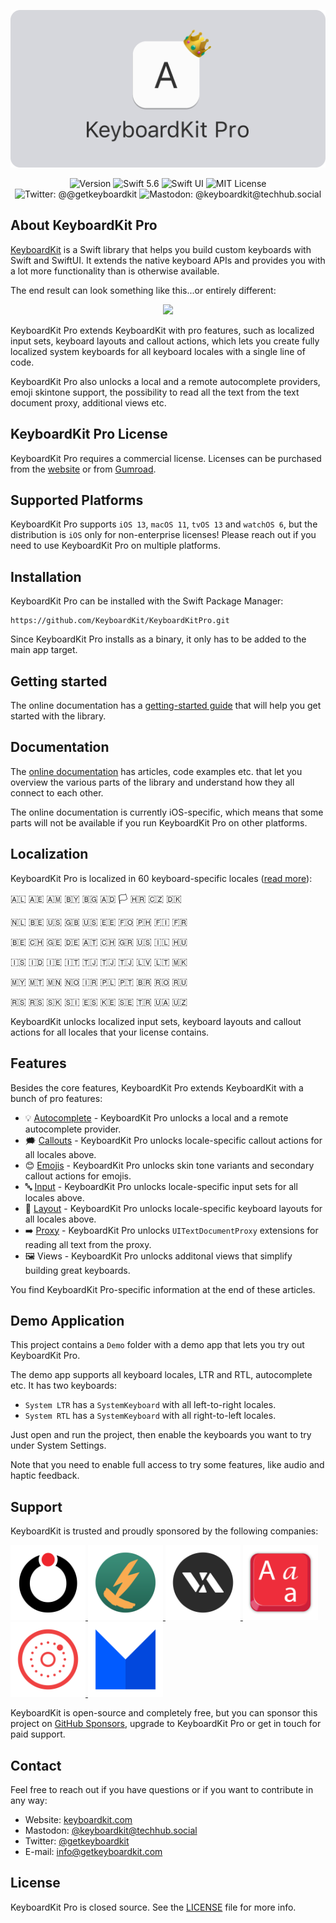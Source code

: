 <p align="center">
    <img src ="Resources/Logo_GitHub.png" alt="KeyboardKit Logo" title="KeyboardKit" width=600 />
</p>

<p align="center">
    <img src="https://img.shields.io/github/v/release/KeyboardKit/KeyboardKit?color=%2300550&sort=semver" alt="Version" />
    <img src="https://img.shields.io/badge/swift-5.6-orange.svg" alt="Swift 5.6" />
    <img src="https://img.shields.io/badge/platform-SwiftUI-blue.svg" alt="Swift UI" title="Swift UI" />
    <img src="https://img.shields.io/github/license/danielsaidi/DeckKit" alt="MIT License" />
    <img src="https://img.shields.io/twitter/url?label=Twitter&style=social&url=https%3A%2F%2Ftwitter.com%2Fgetkeyboardkit" alt="Twitter: @@getkeyboardkit" title="Twitter: @getkeyboardkit" />
    <img src="https://img.shields.io/mastodon/follow/109340839247880048?domain=https%3A%2F%2Ftechhub.social&style=social" alt="Mastodon: @keyboardkit@techhub.social" title="Mastodon: @danielsaidi@mastodon.social" />
</p>



## About KeyboardKit Pro

[KeyboardKit][KeyboardKit] is a Swift library that helps you build custom keyboards with Swift and SwiftUI. It extends the native keyboard APIs and provides you with a lot more functionality than is otherwise available.

The end result can look something like this...or entirely different:

<p align="center">
    <img src ="https://github.com/KeyboardKit/KeyboardKit/blob/master/Resources/Demo.gif?raw=true" width="300" />
</p> 

KeyboardKit Pro extends KeyboardKit with pro features, such as localized input sets, keyboard layouts and callout actions, which lets you create fully localized system keyboards for all keyboard locales with a single line of code. 

KeyboardKit Pro also unlocks a local and a remote autocomplete providers, emoji skintone support, the possibility to read all the text from the text document proxy, additional views etc.
 


## KeyboardKit Pro License

KeyboardKit Pro requires a commercial license. Licenses can be purchased from the [website][Website] or from [Gumroad][Gumroad].



## Supported Platforms

KeyboardKit Pro supports `iOS 13`, `macOS 11`, `tvOS 13` and `watchOS 6`, but the distribution is `iOS` only for non-enterprise licenses! Please reach out if you need to use KeyboardKit Pro on multiple platforms.



## Installation

KeyboardKit Pro can be installed with the Swift Package Manager:

```
https://github.com/KeyboardKit/KeyboardKitPro.git
```

Since KeyboardKit Pro installs as a binary, it only has to be added to the main app target.



## Getting started

The online documentation has a [getting-started guide][Getting-Started] that will help you get started with the library.



## Documentation

The [online documentation][Documentation] has articles, code examples etc. that let you overview the various parts of the library and understand how they all connect to each other.

The online documentation is currently iOS-specific, which means that some parts will not be available if you run KeyboardKit Pro on other platforms.



## Localization

KeyboardKit Pro is localized in 60 keyboard-specific locales ([read more][Localization]):

🇦🇱 🇦🇪 🇦🇲 🇧🇾 🇧🇬 🇦🇩 🏳️ 🇭🇷 🇨🇿 🇩🇰 <br />

🇳🇱 🇧🇪 🇺🇸 🇬🇧 🇺🇸 🇪🇪 🇫🇴 🇵🇭 🇫🇮 🇫🇷 <br />

🇧🇪 🇨🇭 🇬🇪 🇩🇪 🇦🇹 🇨🇭 🇬🇷 🇺🇸 🇮🇱 🇭🇺 <br />

🇮🇸 🇮🇩 🇮🇪 🇮🇹 🇹🇯 🇹🇯 🇹🇯 🇱🇻 🇱🇹 🇲🇰 <br />

🇲🇾 🇲🇹 🇲🇳 🇳🇴 🇮🇷 🇵🇱 🇵🇹 🇧🇷 🇷🇴 🇷🇺 <br />

🇷🇸 🇷🇸 🇸🇰 🇸🇮 🇪🇸 🇰🇪 🇸🇪 🇹🇷 🇺🇦 🇺🇿 <br />

KeyboardKit unlocks localized input sets, keyboard layouts and callout actions for all locales that your license contains.  



## Features

Besides the core features, KeyboardKit Pro extends KeyboardKit with a bunch of pro features:

* 💡 [Autocomplete][Autocomplete] - KeyboardKit Pro unlocks a local and a remote autocomplete provider.
* 🗯 [Callouts][Callouts] - KeyboardKit Pro unlocks locale-specific callout actions for all locales above.
* 😊 [Emojis][Emojis] - KeyboardKit Pro unlocks skin tone variants and secondary callout actions for emojis. 
* 🔤 [Input][Input] - KeyboardKit Pro unlocks locale-specific input sets for all locales above.
* 💱 [Layout][Layout] - KeyboardKit Pro unlocks locale-specific keyboard layouts for all locales above.
* ➡️ [Proxy][Proxy] - KeyboardKit Pro unlocks `UITextDocumentProxy` extensions for reading all text from the proxy.
* 🖼 Views - KeyboardKit Pro unlocks additonal views that simplify building great keyboards.

You find KeyboardKit Pro-specific information at the end of these articles. 



## Demo Application

This project contains a `Demo` folder with a demo app that lets you try out KeyboardKit Pro.

The demo app supports all keyboard locales, LTR and RTL, autocomplete etc. It has two keyboards:  

* `System LTR` has a `SystemKeyboard` with all left-to-right locales.
* `System RTL` has a `SystemKeyboard` with all right-to-left locales.

Just open and run the project, then enable the keyboards you want to try under System Settings. 

Note that you need to enable full access to try some features, like audio and haptic feedback.



## Support

KeyboardKit is trusted and proudly sponsored by the following companies:

<a href="https://www.oribi.se/en">
    <img src="Resources/sponsors/oribi.png" alt="Oribi Icon" title="Oribi" width=120 />
</a>
<a href="https://www.phonetoroam.com">
    <img src="Resources/sponsors/phonetoroam.png" alt="phonetoroam Icon" title="phonetoroam" width=120 />
</a>
<a href="https://vitalisapps.com">
    <img src="Resources/sponsors/vitalis.png" alt="Vitalis Icon" title="Vitalis" width=120 />
</a>
<a href="https://letterkey.eu">
    <img src="Resources/sponsors/letterkey.png" alt="LetterKey Icon" title="LetterKey" width=120 />
</a>
<a href="http://anomaly.net.au">
    <img src="Resources/sponsors/anomaly.png" alt="Anomaly Software Icon" title="Anomaly Software" width=120 />
</a>
<a href="https://www.milocreative.com">
    <img src="Resources/sponsors/milo.png" alt="Milo Creative Icon" title="Milo Creative" width=120 />
</a>

KeyboardKit is open-source and completely free, but you can sponsor this project on [GitHub Sponsors][Sponsors], upgrade to KeyboardKit Pro or get in touch for paid support.



## Contact

Feel free to reach out if you have questions or if you want to contribute in any way:

* Website: [keyboardkit.com][Website]
* Mastodon: [@keyboardkit@techhub.social][Mastodon]
* Twitter: [@getkeyboardkit][Twitter]
* E-mail: [info@getkeyboardkit.com][Email]



## License

KeyboardKit Pro is closed source. See the [LICENSE][License] file for more info.



[Email]: mailto:info@getkeyboardkit.com
[Website]: https://keyboardkit.com
[Twitter]: http://twitter.com/getkeyboardkit
[Mastodon]: https://techhub.social/@keyboardkit
[Sponsors]: https://github.com/sponsors/danielsaidi

[KeyboardKit]: https://github.com/KeyboardKit/KeyboardKit
[Gumroad]: https://danielsaidi.gumroad.com

[Documentation]: https://keyboardkit.github.io/KeyboardKitPro/documentation/keyboardkitpro/
[Getting-Started]: https://keyboardkit.github.io/KeyboardKitPro/documentation/keyboardkitpro/getting-started-with-keyboardkit-pro

[Actions]: https://keyboardkit.github.io/KeyboardKitPro/documentation/keyboardkit/actions
[Appearance]: https://keyboardkit.github.io/KeyboardKitPro/documentation/keyboardkit/appearance
[Autocomplete]: https://keyboardkit.github.io/KeyboardKitPro/documentation/keyboardkit/autocomplete
[Callouts]: https://keyboardkit.github.io/KeyboardKitPro/documentation/keyboardkit/callouts
[Emojis]: https://keyboardkit.github.io/KeyboardKitPro/documentation/keyboardkit/emojis
[External]: https://keyboardkit.github.io/KeyboardKitPro/documentation/keyboardkit/external-keyboards
[Feedback]: https://keyboardkit.github.io/KeyboardKitPro/documentation/keyboardkit/feedback
[Gestures]: https://keyboardkit.github.io/KeyboardKitPro/documentation/keyboardkit/gestures
[Input]: https://keyboardkit.github.io/KeyboardKitPro/documentation/keyboardkit/input
[Keyboard]: https://keyboardkit.github.io/KeyboardKitPro/documentation/keyboardkit/keyboard
[Layout]: https://keyboardkit.github.io/KeyboardKitPro/documentation/keyboardkit/layout
[Localization]: https://keyboardkit.github.io/KeyboardKitPro/documentation/keyboardkit/localization
[Previews]: https://keyboardkit.github.io/KeyboardKitPro/documentation/keyboardkit/previews
[Proxy]: https://keyboardkit.github.io/KeyboardKitPro/documentation/keyboardkit/proxy-extensions
[Routing]: https://keyboardkit.github.io/KeyboardKitPro/documentation/keyboardkit/routing
[RTL]: https://keyboardkit.github.io/KeyboardKitPro/documentation/keyboardkit/rtl
[Settings]: https://keyboardkit.github.io/KeyboardKitPro/documentation/keyboardkit/settings
[Styles]: https://keyboardkit.github.io/KeyboardKitPro/documentation/keyboardkit/styles

[License]: https://github.com/KeyboardKit/KeyboardKitPro/blob/master/LICENSE
